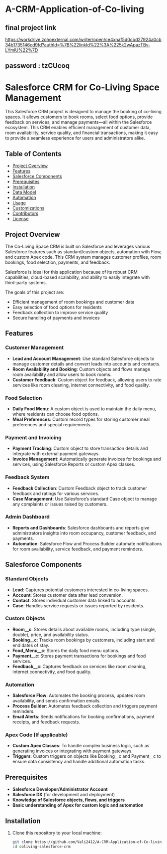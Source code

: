 # A-CRM-Application-of-Co-living
## final project link
https://workdrive.zohoexternal.com/writer/open/ce4xnaf5d0cbd27924a0cb34b1735146cd9fd?authId=%7B%22linkId%22%3A%225k2wApazTBv-LYmlU%22%7D

## password : tzCUcoq



# Salesforce CRM for Co-Living Space Management

This Salesforce CRM project is designed to manage the booking of co-living spaces. It allows customers to book rooms, select food options, provide feedback on services, and manage payments—all within the Salesforce ecosystem. This CRM enables efficient management of customer data, room availability, service quality, and financial transactions, making it easy to provide a seamless experience for users and administrators alike.

## Table of Contents
- [Project Overview](#project-overview)
- [Features](#features)
- [Salesforce Components](#salesforce-components)
- [Prerequisites](#prerequisites)
- [Installation](#installation)
- [Data Model](#data-model)
- [Automation](#automation)
- [Usage](#usage)
- [Customizations](#customizations)
- [Contributors](#contributors)
- [License](#license)

## Project Overview

The Co-Living Space CRM is built on Salesforce and leverages various Salesforce features such as standard/custom objects, automation with Flow, and custom Apex code. This CRM system manages customer profiles, room bookings, food selection, payments, and feedback.

Salesforce is ideal for this application because of its robust CRM capabilities, cloud-based scalability, and ability to easily integrate with third-party systems. 

The goals of this project are:
- Efficient management of room bookings and customer data
- Easy selection of food options for residents
- Feedback collection to improve service quality
- Secure handling of payments and invoices

## Features

### Customer Management
- **Lead and Account Management**: Use standard Salesforce objects to manage customer details and convert leads into accounts and contacts.
- **Room Availability and Booking**: Custom objects and flows manage room availability and allow users to book rooms.
- **Customer Feedback**: Custom object for feedback, allowing users to rate services like room cleaning, internet connectivity, and food quality.

### Food Selection
- **Daily Food Menu**: A custom object is used to maintain the daily menu, where residents can choose food options.
- **Meal Preferences**: Custom record types for storing customer meal preferences and special requirements.

### Payment and Invoicing
- **Payment Tracking**: Custom object to store transaction details and integrate with external payment gateways.
- **Invoice Management**: Automatically generate invoices for bookings and services, using Salesforce Reports or custom Apex classes.

### Feedback System
- **Feedback Collection**: Custom Feedback object to track customer feedback and ratings for various services.
- **Case Management**: Use Salesforce’s standard Case object to manage any complaints or issues raised by customers.

### Admin Dashboard
- **Reports and Dashboards**: Salesforce dashboards and reports give administrators insights into room occupancy, customer feedback, and payments.
- **Automation**: Salesforce Flow and Process Builder automate notifications for room availability, service feedback, and payment reminders.

## Salesforce Components

### Standard Objects
- **Lead**: Captures potential customers interested in co-living spaces.
- **Account**: Stores customer data after lead conversion.
- **Contact**: Stores individual customer data linked to accounts.
- **Case**: Handles service requests or issues reported by residents.

### Custom Objects
- **Room__c**: Stores details about available rooms, including type (single, double), price, and availability status.
- **Booking__c**: Tracks room bookings by customers, including start and end dates of stay.
- **Food_Menu__c**: Stores the daily food menu options.
- **Payment__c**: Stores payment transactions for bookings and food services.
- **Feedback__c**: Captures feedback on services like room cleaning, internet connectivity, and food quality.

### Automation
- **Salesforce Flow**: Automates the booking process, updates room availability, and sends confirmation emails.
- **Process Builder**: Automates feedback collection and triggers payment reminders.
- **Email Alerts**: Sends notifications for booking confirmations, payment receipts, and feedback requests.

### Apex Code (If applicable)
- **Custom Apex Classes**: To handle complex business logic, such as generating invoices or integrating with payment gateways.
- **Triggers**: Custom triggers on objects like Booking__c and Payment__c to ensure data consistency and handle additional automation tasks.

## Prerequisites

- **Salesforce Developer/Administrator Account**
- **Salesforce DX** (for development and deployment)
- **Knowledge of Salesforce objects, flows, and triggers**
- **Basic understanding of Apex for custom logic and automation**

## Installation

1. Clone this repository to your local machine:
   ```bash
   git clone https://github.com/Vali2412/A-CRM-Application-of-Co-living-.git
   cd coliving-salesforce-crm

